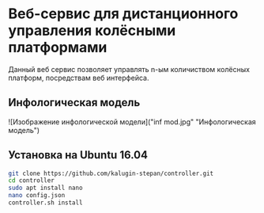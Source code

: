 # Веб-сервис для дистанционного управления колёсными платформами

Данный веб сервис позволяет управлять n-ым количиством колёсных платформ, 
посредствам веб интерфейса.

## Инфологическая модель

![Изображение инфологической модели]("inf mod.jpg" "Инфологическая модель")

## Установка на Ubuntu 16.04

```bash
git clone https://github.com/kalugin-stepan/controller.git
cd controller
sudo apt install nano
nano config.json
controller.sh install
```